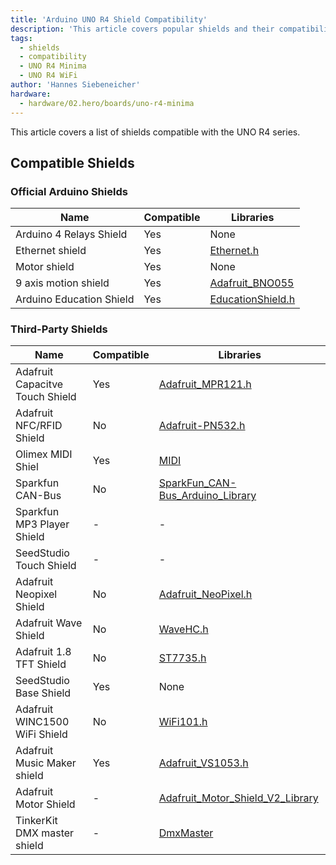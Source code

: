 ```yaml
---
title: 'Arduino UNO R4 Shield Compatibility'
description: 'This article covers popular shields and their compatibility including the libraries used.'
tags:
  - shields
  - compatibility
  - UNO R4 Minima
  - UNO R4 WiFi
author: 'Hannes Siebeneicher'
hardware:
  - hardware/02.hero/boards/uno-r4-minima
---
```


This article covers a list of shields compatible with the UNO R4 series.
## Compatible Shields

### Official Arduino Shields

| Name                     | Compatible | Libraries         |
| -------------            | ---------- | -----------       |
| Arduino 4 Relays Shield  | Yes        | None              |
| Ethernet shield          | Yes        | [Ethernet.h](https://github.com/arduino-libraries/Ethernet)        |
| Motor shield             | Yes        | None              |
| 9 axis motion shield     | Yes        | [Adafruit_BNO055](https://github.com/adafruit/Adafruit_BNO055)   |
| Arduino Education Shield | Yes        | [EducationShield.h](https://github.com/arduino-libraries/EducationShield) |

### Third-Party Shields

| Name                              | Compatible | Libraries                |
| ------------------------------    | ---------- | ---------------------    |
| Adafruit Capacitve Touch Shield   | Yes        |  [Adafruit_MPR121.h](https://github.com/adafruit/Adafruit_MPR121)       |
| Adafruit NFC/RFID Shield          | No         | [Adafruit-PN532.h](https://github.com/adafruit/Adafruit-PN532)                  |
| Olimex MIDI Shiel                 | Yes        | [MIDI](https://github.com/FortySevenEffects/arduino_midi_library)                     |
| Sparkfun CAN-Bus                  | No         | [SparkFun_CAN-Bus_Arduino_Library](https://github.com/sparkfun/SparkFun_CAN-Bus_Arduino_Library)       |
| Sparkfun MP3 Player Shield        | -          | -                        |
| SeedStudio Touch Shield           | -          | -                        |
| Adafruit Neopixel Shield          | No         |  [Adafruit_NeoPixel.h](https://github.com/adafruit/Adafruit_NeoPixel)     |
| Adafruit Wave Shield              | No         |   [WaveHC.h](https://github.com/adafruit/WaveHC)               |
| Adafruit 1.8 TFT Shield           | No         |   [ST7735.h](https://github.com/adafruit/Adafruit-ST7735-Library)               |
| SeedStudio Base Shield            | Yes        |  None                    |
| Adafruit WINC1500 WiFi Shield     | No         |   [WiFi101.h](https://github.com/arduino-libraries/WiFi101)                |
| Adafruit Music Maker shield       | Yes        |   [Adafruit_VS1053.h](https://github.com/adafruit/Adafruit_VS1053_Library)        |
| Adafruit Motor Shield       | -        |   [Adafruit_Motor_Shield_V2_Library](https://github.com/adafruit/Adafruit_Motor_Shield_V2_Library)        |
| TinkerKit DMX master shield       | -        |   [DmxMaster](https://github.com/TinkerKit/DmxMaster)        |